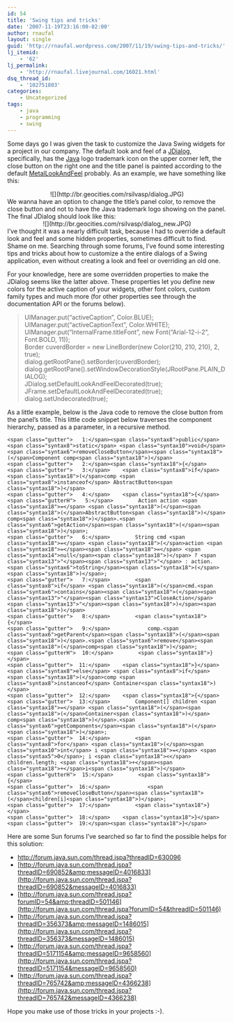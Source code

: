 ```yaml
---
id: 54
title: 'Swing tips and tricks'
date: '2007-11-19T23:16:00-02:00'
author: rnaufal
layout: single
guid: 'http://rnaufal.wordpress.com/2007/11/19/swing-tips-and-tricks/'
lj_itemid:
    - '62'
lj_permalink:
    - 'http://rnaufal.livejournal.com/16021.html'
dsq_thread_id:
    - '102751803'
categories:
    - Uncategorized
tags:
    - java
    - programming
    - swing
---
```


Some days go I was given the task to customize the Java Swing widgets for a project in our company. The default look and feel of a [JDialog](http://java.sun.com/javase/6/docs/api/javax/swing/JDialog.html), specifically, has the [Java](http://java.sun.com) logo trademark icon on the upper corner left, the close button on the right one and the title panel is painted according to the default [MetalLookAndFeel](http://java.sun.com/j2se/1.5.0/docs/api/javax/swing/plaf/metal/MetalLookAndFeel.html) probably. As an example, we have something like this:

<div style="text-align:center;">![](http://br.geocities.com/rsilvasp/dialog.JPG)</div>We wanna have an option to change the title’s panel color, to remove the close button and not to have the Java trademark logo showing on the panel. The final JDialog should look like this:

<div style="text-align:center;">![](http://br.geocities.com/rsilvasp/dialog_new.JPG)</div>I’ve thought it was a nearly difficult task, because I had to override a default look and feel and some hidden properties, sometimes difficult to find. Shame on me. Searching through some forums, I’ve found some interesting tips and tricks about how to customize a the entire dialogs of a Swing application, even without creating a look and feel or overriding an old one.

For your knowledge, here are some overridden properties to make the JDialog seems like the latter above. These properties let you define new colors for the active caption of your widgets, other font colors, custom family types and much more (for other properties see through the documentation API or the forums below).

> UIManager.put(“activeCaption”, Color.BLUE);  
> UIManager.put(“activeCaptionText”, Color.WHITE);  
> UIManager.put(“InternalFrame.titleFont”, new Font(“Arial-12-i-2”, Font.BOLD, 11));  
> Border cuverdBorder = new LineBorder(new Color(210, 210, 210), 2, true);  
> dialog.getRootPane().setBorder(cuverdBorder);  
> dialog.getRootPane().setWindowDecorationStyle(JRootPane.PLAIN\_DIALOG);  
> JDialog.setDefaultLookAndFeelDecorated(true);  
> JFrame.setDefaultLookAndFeelDecorated(true);  
> dialog.setUndecorated(true);

As a little example, below is the Java code to remove the close button from the panel’s title. This little code snippet below traverses the component hierarchy, passed as a parameter, in a recursive method.

```
<span class="gutter">   1:</span><span class="syntax8">public</span> <span class="syntax8">static</span> <span class="syntax10">void</span> <span class="syntax6">removeCloseButton</span><span class="syntax18">(</span>Component comp<span class="syntax18">)</span>
<span class="gutter">   2:</span><span class="syntax18">{</span>
<span class="gutter">   3:</span>    <span class="syntax8">if</span> <span class="syntax18">(</span>comp <span class="syntax8">instanceof</span> AbstractButton<span class="syntax18">)</span>
<span class="gutter">   4:</span>    <span class="syntax18">{</span>
<span class="gutterH">   5:</span>        Action action <span class="syntax18">=</span> <span class="syntax18">(</span><span class="syntax18">(</span>AbstractButton<span class="syntax18">)</span> comp<span class="syntax18">)</span>.<span class="syntax6">getAction</span><span class="syntax18">(</span><span class="syntax18">)</span>;
<span class="gutter">   6:</span>        String cmd <span class="syntax18">=</span> <span class="syntax18">(</span>action <span class="syntax18">=</span><span class="syntax18">=</span> <span class="syntax14">null</span><span class="syntax18">)</span> ? <span class="syntax13">"</span><span class="syntax13">"</span> : action.<span class="syntax6">toString</span><span class="syntax18">(</span><span class="syntax18">)</span>;
<span class="gutter">   7:</span>        <span class="syntax8">if</span> <span class="syntax18">(</span>cmd.<span class="syntax6">contains</span><span class="syntax18">(</span><span class="syntax13">"</span><span class="syntax13">CloseAction</span><span class="syntax13">"</span><span class="syntax18">)</span><span class="syntax18">)</span>
<span class="gutter">   8:</span>        <span class="syntax18">{</span>
<span class="gutter">   9:</span>            comp.<span class="syntax6">getParent</span><span class="syntax18">(</span><span class="syntax18">)</span>.<span class="syntax6">remove</span><span class="syntax18">(</span>comp<span class="syntax18">)</span>;
<span class="gutterH">  10:</span>        <span class="syntax18">}</span>
<span class="gutter">  11:</span>    <span class="syntax18">}</span> <span class="syntax8">else</span> <span class="syntax8">if</span> <span class="syntax18">(</span>comp <span class="syntax8">instanceof</span> Container<span class="syntax18">)</span>
<span class="gutter">  12:</span>    <span class="syntax18">{</span>
<span class="gutter">  13:</span>        Component[] children <span class="syntax18">=</span> <span class="syntax18">(</span><span class="syntax18">(</span>Container<span class="syntax18">)</span> comp<span class="syntax18">)</span>.<span class="syntax6">getComponents</span><span class="syntax18">(</span><span class="syntax18">)</span>;
<span class="gutter">  14:</span>        <span class="syntax8">for</span> <span class="syntax18">(</span><span class="syntax10">int</span> i <span class="syntax18">=</span> <span class="syntax5">0</span>; i <span class="syntax18"><</span> children.length; <span class="syntax18">+</span><span class="syntax18">+</span>i<span class="syntax18">)</span>
<span class="gutterH">  15:</span>        <span class="syntax18">{</span>
<span class="gutter">  16:</span>            <span class="syntax6">removeCloseButton</span><span class="syntax18">(</span>children[i]<span class="syntax18">)</span>;
<span class="gutter">  17:</span>        <span class="syntax18">}</span>
<span class="gutter">  18:</span>    <span class="syntax18">}</span>
<span class="gutter">  19:</span><span class="syntax18">}</span>
```

Here are some Sun forums I’ve searched so far to find the possible helps for this solution:

- <http://forum.java.sun.com/thread.jspa?threadID=630096>
- [http://forum.java.sun.com/thread.jspa?threadID=690852&amp;messageID=4016833](http://forum.java.sun.com/thread.jspa?threadID=690852&messageID=4016833)
- [http://forum.java.sun.com/thread.jspa?forumID=54&amp;threadID=501146](http://forum.java.sun.com/thread.jspa?forumID=54&threadID=501146)
- [http://forum.java.sun.com/thread.jspa?threadID=356373&amp;messageID=1486015](http://forum.java.sun.com/thread.jspa?threadID=356373&messageID=1486015)
- [http://forum.java.sun.com/thread.jspa?threadID=5171154&amp;messageID=9658560](http://forum.java.sun.com/thread.jspa?threadID=5171154&messageID=9658560)
- [http://forum.java.sun.com/thread.jspa?threadID=765742&amp;messageID=4366238](http://forum.java.sun.com/thread.jspa?threadID=765742&messageID=4366238)

Hope you make use of those tricks in your projects :-).